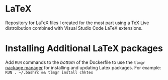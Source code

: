 # LaTeX
Repository for LaTeX files I created for the most part using a TeX Live distroibution combined with Visual Studio Code LaTeX extensions.

# Installing Additional LaTeX packages
Add `RUN` commands to the _bottom_ of the Dockerfile to use the `tlmgr` [package manager](https://www.tug.org/texlive/pkginstall.html) for installing and updating Latex packages. For example: `RUN . ~/.bashrc && tlmgr install chktex`
